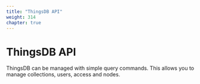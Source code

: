 ```yaml
---
title: "ThingsDB API"
weight: 314
chapter: true
---
```


# ThingsDB API

ThingsDB can be managed with simple query commands. This allows you to manage
collections, users, access and nodes.
